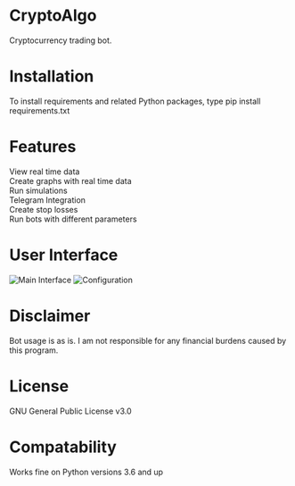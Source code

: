 # CryptoAlgo

Cryptocurrency trading bot.

# Installation

To install requirements and related Python packages, type pip install requirements.txt

# Features

View real time data\
Create graphs with real time data\
Run simulations\
Telegram Integration\
Create stop losses\
Run bots with different parameters

# User Interface

![Main Interface](https://i.imgur.com/S9DPoRy.png "Main interface")
![Configuration](https://i.imgur.com/dok3dkr.png "Configuration")

# Disclaimer

Bot usage is as is. I am not responsible for any financial burdens caused by this program.

# License

GNU General Public License v3.0

# Compatability

Works fine on Python versions 3.6 and up
